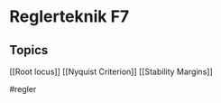 # Reglerteknik F7

## Topics

[[Root locus]]
[[Nyquist Criterion]]
[[Stability Margins]]

#regler 

